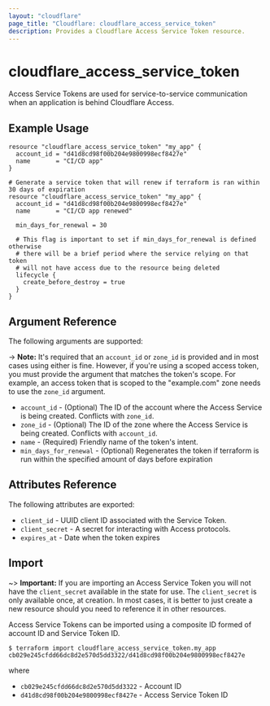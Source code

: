 ```yaml
---
layout: "cloudflare"
page_title: "Cloudflare: cloudflare_access_service_token"
description: Provides a Cloudflare Access Service Token resource.
---
```


# cloudflare_access_service_token

Access Service Tokens are used for service-to-service communication
when an application is behind Cloudflare Access.

## Example Usage

```hcl
resource "cloudflare_access_service_token" "my_app" {
  account_id = "d41d8cd98f00b204e9800998ecf8427e"
  name       = "CI/CD app"
}

# Generate a service token that will renew if terraform is ran within 30 days of expiration
resource "cloudflare_access_service_token" "my_app" {
  account_id = "d41d8cd98f00b204e9800998ecf8427e"
  name       = "CI/CD app renewed"

  min_days_for_renewal = 30

  # This flag is important to set if min_days_for_renewal is defined otherwise
  # there will be a brief period where the service relying on that token
  # will not have access due to the resource being deleted
  lifecycle {
    create_before_destroy = true
  }
}
```

## Argument Reference

The following arguments are supported:

-> **Note:** It's required that an `account_id` or `zone_id` is provided and in most cases using either is fine. However, if you're using a scoped access token, you must provide the argument that matches the token's scope. For example, an access token that is scoped to the "example.com" zone needs to use the `zone_id` argument.

- `account_id` - (Optional) The ID of the account where the Access Service is being created. Conflicts with `zone_id`.
- `zone_id` - (Optional) The ID of the zone where the Access Service is being created. Conflicts with `account_id`.
- `name` - (Required) Friendly name of the token's intent.
- `min_days_for_renewal` - (Optional) Regenerates the token if terraform is run within the specified amount of days before expiration

## Attributes Reference

The following attributes are exported:

- `client_id` - UUID client ID associated with the Service Token.
- `client_secret` - A secret for interacting with Access protocols.
- `expires_at` - Date when the token expires

## Import

~> **Important:** If you are importing an Access Service Token you will
not have the `client_secret` available in the state for use. The
`client_secret` is only available once, at creation. In most cases, it
is better to just create a new resource should you need to reference it
in other resources.

Access Service Tokens can be imported using a composite ID formed of
account ID and Service Token ID.

```
$ terraform import cloudflare_access_service_token.my_app cb029e245cfdd66dc8d2e570d5dd3322/d41d8cd98f00b204e9800998ecf8427e
```

where

- `cb029e245cfdd66dc8d2e570d5dd3322` - Account ID
- `d41d8cd98f00b204e9800998ecf8427e` - Access Service Token ID
